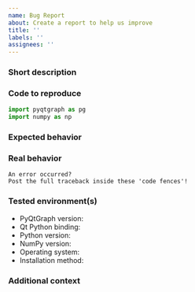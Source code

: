 ```yaml
---
name: Bug Report
about: Create a report to help us improve
title: ''
labels: ''
assignees: ''
---
```


<!-- In the following, please describe your issue in detail! -->
<!-- If some sections do not apply, just remove them. -->

### Short description
<!-- This should summarize the issue. -->

### Code to reproduce
<!-- Please provide a minimal working example that reproduces the issue in the code block below.
     Ideally, this should be a full example someone else could run without additional setup. -->

```python
import pyqtgraph as pg
import numpy as np
```

### Expected behavior
<!-- What should happen? -->

### Real behavior
<!-- What happens? -->

```
An error occurred?
Post the full traceback inside these 'code fences'!
```

### Tested environment(s)

 * PyQtGraph version: <!-- output of pyqtgraph.__version__ -->
 * Qt Python binding: <!-- output of pyqtgraph.Qt.VERSION_INFO -->
 * Python version: 
 * NumPy version: <!-- output of numpy.__version__ -->
 * Operating system: 
 * Installation method: <!-- e.g. pip, conda, system packages, ... -->

### Additional context
